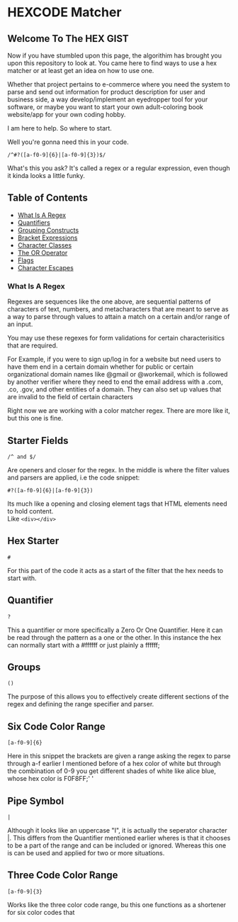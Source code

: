 # HEXCODE Matcher

## Welcome To The HEX GIST

Now if you have stumbled upon this page, the algorithim has brought you upon this repository to look at. You came here to find ways to use a hex matcher or at least get an idea on how to use one.

Whether that project pertains to e-commerce where you need the system to parse and send out information for product description for user and business side, a way develop/implement an eyedropper tool for your software, or maybe you want to start your own adult-coloring book website/app for your own coding hobby. 

I am here to help. So where to start.

Well you're gonna need this in your code.

```
/^#?([a-f0-9]{6}|[a-f0-9]{3})$/ 
```

What's this you ask? It's called a regex or a regular expression, even though it kinda looks a little funky.

## Table of Contents

- [What Is A Regex](#What-Is-A-Regex)
- [Quantifiers](#quantifiers)
- [Grouping Constructs](#grouping-constructs)
- [Bracket Expressions](#bracket-expressions)
- [Character Classes](#character-classes)
- [The OR Operator](#the-or-operator)
- [Flags](#flags)
- [Character Escapes](#character-escapes)

### What Is A Regex 

Regexes are sequences like the one above, are sequential patterns of characters of text, numbers, and metacharacters that are meant to serve as a way to parse through  values to attain a match on a certain and/or range of an input.

You may use these regexes for form validations for certain characterisitics that are required.

For Example, if you were to sign up/log in for a website but need users to have them end in a certain domain whether for public or certain organizational domain names like @gmail or @workemail, which is followed by another verifier where they need to end the email address with a .com, .co, .gov, and other entities of a domain. They can also set up values that are invalid to the field of certain characters 

Right now we are working with a color matcher regex. There are more like it, but this one is fine.


## Starter Fields
```
/^ and $/
```

Are openers and closer for the regex. In the middle is where the filter values and parsers are applied, i.e the code snippet:

```
#?([a-f0-9]{6}|[a-f0-9]{3})
```

Its much like a opening and closing element tags that HTML elements need to hold content. <br> Like `<div></div>`



## Hex Starter
```
#
```

For this part of the code it acts as a start of the filter that the hex needs to start with.

## Quantifier
```
?
```

This a quantifier or more specifically a Zero Or One Quantifier. Here it can be read through the pattern as a one or the other. In this instance the hex can normally start with a #ffffff or just plainly a ffffff;

## Groups

```
()
```
The purpose of this allows you to effectively create different sections of the regex and defining the range specifier and parser.


## Six Code Color Range
```
[a-f0-9]{6}
```

Here in this snippet the brackets are given a range asking the regex to parse through a-f earlier I mentioned before of a hex color of white but through the combination of 0-9 you get different shades of white like alice blue, whose hex color is F0F8FF;'
'

## Pipe Symbol

```
|
```
 Although it looks like an uppercase "I", it is actually the seperator character |. This differs from the Quantifier mentioned earlier wheres is that it chooses to be a part of the range and can be included or ignored. Whereas this one is can be used and applied for two or more situations.

## Three Code Color Range 

```
[a-f0-9]{3}
```

Works like the three color code range, bu this one functions as a shortener for six color codes that 